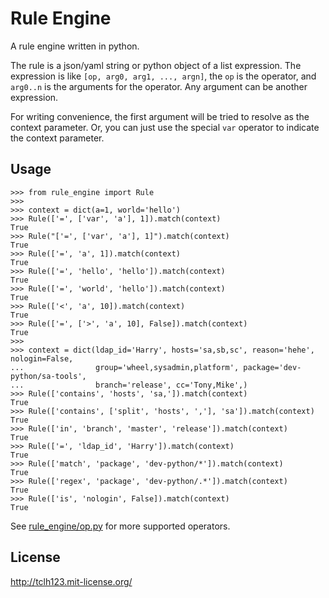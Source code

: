 # Rule Engine

A rule engine written in python.

The rule is a json/yaml string or python object of a list expression.
The expression is like `[op, arg0, arg1, ..., argn]`, the `op` is the operator,
and `arg0..n` is the arguments for the operator. Any argument can be another expression.

For writing convenience, the first argument will be tried to resolve as the context parameter.
Or, you can just use the special `var` operator to indicate the context parameter.

## Usage

```
>>> from rule_engine import Rule
>>>
>>> context = dict(a=1, world='hello')
>>> Rule(['=', ['var', 'a'], 1]).match(context)
True
>>> Rule("['=', ['var', 'a'], 1]").match(context)
True
>>> Rule(['=', 'a', 1]).match(context)
True
>>> Rule(['=', 'hello', 'hello']).match(context)
True
>>> Rule(['=', 'world', 'hello']).match(context)
True
>>> Rule(['<', 'a', 10]).match(context)
True
>>> Rule(['=', ['>', 'a', 10], False]).match(context)
True
>>>
>>> context = dict(ldap_id='Harry', hosts='sa,sb,sc', reason='hehe', nologin=False,
...                group='wheel,sysadmin,platform', package='dev-python/sa-tools',
...                branch='release', cc='Tony,Mike',)
>>> Rule(['contains', 'hosts', 'sa,']).match(context)
True
>>> Rule(['contains', ['split', 'hosts', ','], 'sa']).match(context)
True
>>> Rule(['in', 'branch', 'master', 'release']).match(context)
True
>>> Rule(['=', 'ldap_id', 'Harry']).match(context)
True
>>> Rule(['match', 'package', 'dev-python/*']).match(context)
True
>>> Rule(['regex', 'package', 'dev-python/.*']).match(context)
True
>>> Rule(['is', 'nologin', False]).match(context)
True
```


See [rule_engine/op.py](rule_engine/op.py) for more supported operators.

## License

http://tclh123.mit-license.org/

